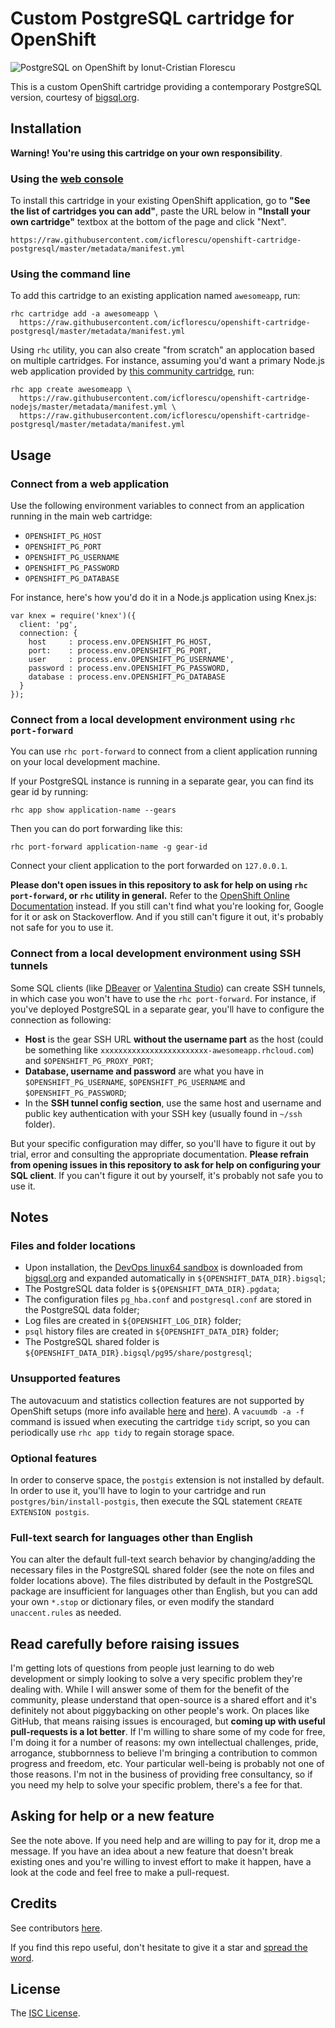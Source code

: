 # Custom PostgreSQL cartridge for OpenShift

![PostgreSQL on OpenShift by Ionut-Cristian Florescu](https://cloud.githubusercontent.com/assets/581999/15590729/ce16d6f6-23a1-11e6-9b4d-41f8f17a32a3.png)

This is a custom OpenShift cartridge providing a contemporary PostgreSQL version, courtesy of [bigsql.org](http://www.bigsql.org/).

## Installation

**Warning! You're using this cartridge on your own responsibility**.

### Using the [web console](https://openshift.redhat.com/app/console/applications)

To install this cartridge in your existing OpenShift application, go to **"See the list of cartridges you can add"**, paste the URL below in **"Install your own cartridge"** textbox at the bottom of the page and click "Next".

    https://raw.githubusercontent.com/icflorescu/openshift-cartridge-postgresql/master/metadata/manifest.yml

### Using the command line

To add this cartridge to an existing application named `awesomeapp`, run:

    rhc cartridge add -a awesomeapp \
      https://raw.githubusercontent.com/icflorescu/openshift-cartridge-postgresql/master/metadata/manifest.yml

Using `rhc` utility, you can also create "from scratch" an applocation based on multiple cartridges. For instance, assuming you'd want a primary Node.js web application provided by [this community cartridge](https://hub.openshift.com/quickstarts/243-node-js-latest), run:

    rhc app create awesomeapp \
      https://raw.githubusercontent.com/icflorescu/openshift-cartridge-nodejs/master/metadata/manifest.yml \
      https://raw.githubusercontent.com/icflorescu/openshift-cartridge-postgresql/master/metadata/manifest.yml

## Usage

### Connect from a web application

Use the following environment variables to connect from an application running in the main web cartridge:
- `OPENSHIFT_PG_HOST`
- `OPENSHIFT_PG_PORT`
- `OPENSHIFT_PG_USERNAME`
- `OPENSHIFT_PG_PASSWORD`
- `OPENSHIFT_PG_DATABASE`

For instance, here's how you'd do it in a Node.js application using Knex.js:

    var knex = require('knex')({
      client: 'pg',
      connection: {
        host     : process.env.OPENSHIFT_PG_HOST,
        port:    : process.env.OPENSHIFT_PG_PORT,
        user     : process.env.OPENSHIFT_PG_USERNAME',
        password : process.env.OPENSHIFT_PG_PASSWORD,
        database : process.env.OPENSHIFT_PG_DATABASE
      }
    });

### Connect from a local development environment using `rhc port-forward`

You can use `rhc port-forward` to connect from a client application running on your local development machine.

If your PostgreSQL instance is running in a separate gear, you can find its gear id by running:

    rhc app show application-name --gears

Then you can do port forwarding like this:

    rhc port-forward application-name -g gear-id

Connect your client application to the port forwarded on `127.0.0.1`.

**Please don't open issues in this repository to ask for help on using `rhc port-forward`, or `rhc` utility in general.** Refer to the [OpenShift Online Documentation](https://developers.openshift.com/en/managing-port-forwarding.html) instead. If you still can't find what you're looking for, Google for it or ask on Stackoverflow. And if you still  can't figure it out, it's probably not safe for you to use it.

### Connect from a local development environment using SSH tunnels

Some SQL clients (like [DBeaver](http://dbeaver.jkiss.org/) or [Valentina Studio](https://www.valentina-db.com/en/valentina-studio-overview)) can create SSH tunnels, in which case you won't have to use the `rhc port-forward`. For instance, if you've deployed PostgreSQL in a separate gear, you'll have to configure the connection as following:

- **Host** is the gear SSH URL **without the username part** as the host (could be something like `xxxxxxxxxxxxxxxxxxxxxxxx-awesomeapp.rhcloud.com`) and `$OPENSHIFT_PG_PROXY_PORT`;
- **Database, username and password** are what you have in `$OPENSHIFT_PG_USERNAME`, `$OPENSHIFT_PG_USERNAME` and `$OPENSHIFT_PG_PASSWORD`;
- In the **SSH tunnel config section**, use the same host and username and public key authentication with your SSH key (usually found in `~/ssh` folder).

But your specific configuration may differ, so you'll have to figure it out by trial, error and consulting the appropriate documentation. **Please refrain from opening issues in this repository to ask for help on configuring your SQL client**. If you can't figure it out by yourself, it's probably not safe you to use it.

## Notes

### Files and folder locations

- Upon installation, the [DevOps linux64 sandbox](http://www.bigsql.org/postgresql/installers.jsp) is downloaded from [bigsql.org](http://www.bigsql.org/) and expanded automatically in `${OPENSHIFT_DATA_DIR}.bigsql`;
- The PostgreSQL data folder is `${OPENSHIFT_DATA_DIR}.pgdata`;
- The configuration files `pg_hba.conf` and `postgresql.conf` are stored in the PostgreSQL data folder;
- Log files are created in `${OPENSHIFT_LOG_DIR}` folder;
- `psql` history files are created in `${OPENSHIFT_DATA_DIR}` folder;
- The PostgreSQL shared folder is `${OPENSHIFT_DATA_DIR}.bigsql/pg95/share/postgresql`;

### Unsupported features

The autovacuum and statistics collection features are not supported by OpenShift setups (more info available [here](http://stackoverflow.com/questions/23215429/autovacuum-is-not-running-on-openshift-online-postgres-cartridge) and [here](https://bugzilla.redhat.com/show_bug.cgi?id=849428)).
A `vacuumdb -a -f` command is issued when executing the cartridge `tidy` script, so you can periodically use `rhc app tidy` to regain storage space.   

### Optional features

In order to conserve space, the `postgis` extension is not installed by default. In order to use it, you'll have to login to your cartridge and run `postgres/bin/install-postgis`, then execute the SQL statement `CREATE EXTENSION postgis`.

### Full-text search for languages other than English

You can alter the default full-text search behavior by changing/adding the necessary files in the PostgreSQL shared folder (see the note on files and folder locations above). The files distributed by default in the PostgreSQL package are insufficient for languages other than English, but you can add your own `*.stop` or dictionary files, or even modify the standard `unaccent.rules` as needed.

## Read carefully before raising issues

I'm getting lots of questions from people just learning to do web development or simply looking to solve a very specific problem they're dealing with. While I will answer some of them for the benefit of the community, please understand that open-source is a shared effort and it's definitely not about piggybacking on other people's work. On places like GitHub, that means raising issues is encouraged, but **coming up with useful pull-requests is a lot better**. If I'm willing to share some of my code for free, I'm doing it for a number of reasons: my own intellectual challenges, pride, arrogance, stubbornness to believe I'm bringing a contribution to common progress and freedom, etc. Your particular well-being is probably not one of those reasons. I'm not in the business of providing free consultancy, so if you need my help to solve your specific problem, there's a fee for that.

## Asking for help or a new feature

See the note above. If you need help and are willing to pay for it, drop me a message. If you have an idea about a new feature that doesn't break existing ones and you're willing to invest effort to make it happen, have a look at the code and feel free to make a pull-request.

## Credits

See contributors [here](https://github.com/icflorescu/openshift-cartridge-postgresql/graphs/contributors).

If you find this repo useful, don't hesitate to give it a star and [spread the word](http://twitter.com/share?text=Checkout%20this%20custom%20PostgreSQL%20cartridge%20for%20OpenShift!&amp;url=http%3A%2F%2Fgithub.com/icflorescu/openshift-cartridge-postgresql&amp;hashtags=PostgreSQL,database,OpenShift&amp;via=icflorescu).

## License

The [ISC License](http://github.com/icflorescu/openshift-cartridge-postgresql/blob/master/LICENSE).
